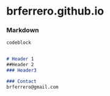 # brferrero.github.io

### Markdown

```markdown
codeblock


# Header 1
##Header 2
### Header3

### Contact
brferrero@gmail.com
